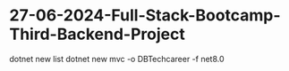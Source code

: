# 27-06-2024-Full-Stack-Bootcamp-Third-Backend-Project

dotnet new list
dotnet new mvc -o DBTechcareer -f net8.0
